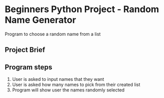 # Beginners Python Project - Random Name Generator
Program to choose a random name from a list

## Project Brief


## Program steps
1. User is asked to input names that they want
2. User is asked how many names to pick from their created list
3. Program will show user the names randomly selected

# 
